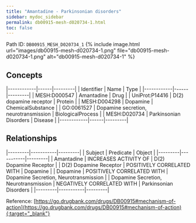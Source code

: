 ```yaml
---
title: "Amantadine - Parkinsonian disorders"
sidebar: mydoc_sidebar
permalink: db00915-mesh-d020734-1.html
toc: false 
---
```



Path ID: `DB00915_MESH_D020734_1`
{% include image.html url="images/db00915-mesh-d020734-1.png" file="db00915-mesh-d020734-1.png" alt="db00915-mesh-d020734-1" %}

## Concepts

|------------|------|---------|
| Identifier | Name | Type    |
|------------|------|---------|
| MESH:D000547 | Amantadine | Drug |
| UniProt:P14416 | D(2) dopamine receptor | Protein |
| MESH:D004298 | Dopamine | ChemicalSubstance |
| GO:0061527 | Dopamine secretion, neurotransmission | BiologicalProcess |
| MESH:D020734 | Parkinsonian Disorders | Disease |
|------------|------|---------|

## Relationships

|---------|-----------|---------|
| Subject | Predicate | Object  |
|---------|-----------|---------|
| Amantadine | INCREASES ACTIVITY OF | D(2) Dopamine Receptor |
| D(2) Dopamine Receptor | POSITIVELY CORRELATED WITH | Dopamine |
| Dopamine | POSITIVELY CORRELATED WITH | Dopamine Secretion, Neurotransmission |
| Dopamine Secretion, Neurotransmission | NEGATIVELY CORRELATED WITH | Parkinsonian Disorders |
|---------|-----------|---------|

Reference: [https://go.drugbank.com/drugs/DB00915#mechanism-of-action](https://go.drugbank.com/drugs/DB00915#mechanism-of-action){:target="_blank"}